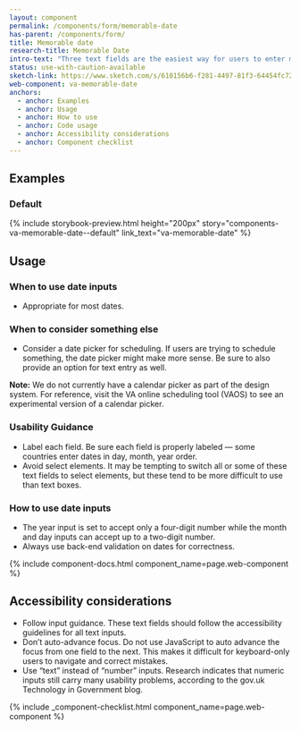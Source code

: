 ```yaml
---
layout: component
permalink: /components/form/memorable-date
has-parent: /components/form/
title: Memorable date
research-title: Memorable Date
intro-text: "Three text fields are the easiest way for users to enter most dates."
status: use-with-caution-available
sketch-link: https://www.sketch.com/s/610156b6-f281-4497-81f3-64454fc72156/p/F8230127-0500-4C1A-BBBB-821299A5BDFF/
web-component: va-memorable-date
anchors:
  - anchor: Examples
  - anchor: Usage
  - anchor: How to use
  - anchor: Code usage
  - anchor: Accessibility considerations
  - anchor: Component checklist
---
```


## Examples

### Default

{% include storybook-preview.html height="200px" story="components-va-memorable-date--default" link_text="va-memorable-date" %}

## Usage

### When to use date inputs
- Appropriate for most dates.

### When to consider something else

- Consider a date picker for scheduling. If users are trying to schedule something, the date picker might make more sense. Be sure to also provide an option for text entry as well.

**Note:** We do not currently have a calendar picker as part of the design system. For reference, visit the VA online scheduling tool (VAOS) to see an experimental version of a calendar picker. 

### Usability Guidance
- Label each field. Be sure each field is properly labeled — some countries enter dates in day, month, year order.
- Avoid select elements. It may be tempting to switch all or some of these text fields to select elements, but these tend to be more difficult to use than text boxes.

### How to use date inputs

- The year input is set to accept only a four-digit number while the month and day inputs can accept up to a two-digit number.
- Always use back-end validation on dates for correctness.

{% include component-docs.html component_name=page.web-component %}

## Accessibility considerations

- Follow input guidance. These text fields should follow the accessibility guidelines for all text inputs.
- Don’t auto-advance focus. Do not use JavaScript to auto advance the focus from one field to the next. This makes it difficult for keyboard-only users to navigate and correct mistakes.
- Use “text” instead of “number” inputs. Research indicates that numeric inputs still carry many usability problems, according to the gov.uk Technology in Government blog.

{% include _component-checklist.html component_name=page.web-component %}